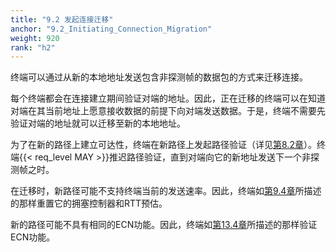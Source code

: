 ```yaml
---
title: "9.2 发起连接迁移"
anchor: "9.2_Initiating_Connection_Migration"
weight: 920
rank: "h2"
---
```


终端可以通过从新的本地地址发送包含非探测帧的数据包的方式来迁移连接。

每个终端都会在连接建立期间验证对端的地址。因此，正在迁移的终端可以在知道对端在其当前地址上愿意接收数据的前提下向对端发送数据。于是，终端不需要先验证对端的地址就可以迁移至新的本地地址。

为了在新的路径上建立可达性，终端在新路径上发起路径验证（详见[第8.2章](#8.2_Path_Validation)）。终端{{< req_level MAY >}}推迟路径验证，直到对端向它的新地址发送下一个非探测帧之时。

在迁移时，新路径可能不支持终端当前的发送速率。因此，终端如[第9.4章](#9.4_Loss_Detection_and_Congestion_Control)所描述的那样重置它的拥塞控制器和RTT预估。

新的路径可能不具有相同的ECN功能。因此，终端如[第13.4章](#13.4_Explicit_Congestion_Notification)所描述的那样验证ECN功能。
